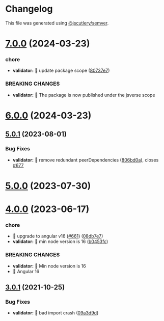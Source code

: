# Changelog

This file was generated using [@jscutlery/semver](https://github.com/jscutlery/semver).

# [7.0.0](https://github.com/jsverse/transloco/compare/transloco-validator-6.0.0...transloco-validator-7.0.0) (2024-03-23)


### chore

* **validator:** 🤖 update package scope ([80737e7](https://github.com/jsverse/transloco/commit/80737e7e2568db0361987a4946a675426dcea867))


### BREAKING CHANGES

* **validator:** 🧨 The package is now published under the jsverse scope



# [6.0.0](https://github.com/jsverse/transloco/compare/transloco-validator-5.0.1...transloco-validator-6.0.0) (2024-03-23)



## [5.0.1](https://github.com/jsverse/transloco/compare/transloco-validator-5.0.0...transloco-validator-5.0.1) (2023-08-01)

### Bug Fixes

- **validator:** 🐛 remove redundant peerDependencies ([806bd0a](https://github.com/jsverse/transloco/commit/806bd0a4090132a2015911605592041d8af3aca1)), closes [#677](https://github.com/jsverse/transloco/issues/677)

# [5.0.0](https://github.com/jsverse/transloco/compare/transloco-validator-4.0.0...transloco-validator-5.0.0) (2023-07-30)

# [4.0.0](https://github.com/jsverse/transloco/compare/transloco-validator-3.0.1...transloco-validator-4.0.0) (2023-06-17)

### chore

- 🤖 upgrade to angular v16 ([#661](https://github.com/jsverse/transloco/issues/661)) ([08db7e7](https://github.com/jsverse/transloco/commit/08db7e7d1f64846fa0b07123dee8ff5bff20b4f0))
- **validator:** 🤖 min node version is 16 ([b0453fc](https://github.com/jsverse/transloco/commit/b0453fc1b3f8d1eadace1b781d459cfe537688ff))

### BREAKING CHANGES

- **validator:** 🧨 Min node version is 16
- 🧨 Angular 16

## [3.0.1](https://github.com/jsverse/transloco/compare/transloco-validator-3.0.0...transloco-validator-3.0.1) (2021-10-25)

### Bug Fixes

- **validator:** 🐛 bad import crash ([09a3d9d](https://github.com/jsverse/transloco/commit/09a3d9d4fc271e033770a6ac7d6622ec2cdb6896))
